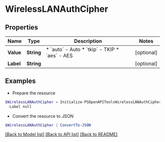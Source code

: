 # WirelessLANAuthCipher
## Properties

Name | Type | Description | Notes
------------ | ------------- | ------------- | -------------
**Value** | **String** | * &#x60;auto&#x60; - Auto * &#x60;tkip&#x60; - TKIP * &#x60;aes&#x60; - AES | [optional] 
**Label** | **String** |  | [optional] 

## Examples

- Prepare the resource
```powershell
$WirelessLANAuthCipher = Initialize-PSOpenAPIToolsWirelessLANAuthCipher  -Value null `
 -Label null
```

- Convert the resource to JSON
```powershell
$WirelessLANAuthCipher | ConvertTo-JSON
```

[[Back to Model list]](../README.md#documentation-for-models) [[Back to API list]](../README.md#documentation-for-api-endpoints) [[Back to README]](../README.md)

